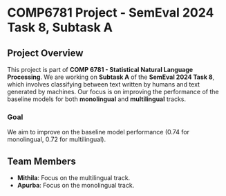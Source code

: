 # COMP6781 Project - SemEval 2024 Task 8, Subtask A

## Project Overview
This project is part of **COMP 6781 - Statistical Natural Language Processing**. We are working on **Subtask A** of the **SemEval 2024 Task 8**, which involves classifying between text written by humans and text generated by machines. Our focus is on improving the performance of the baseline models for both **monolingual** and **multilingual** tracks.

### Goal
We aim to improve on the baseline model performance (0.74 for monolingual, 0.72 for multilingual).

## Team Members
- **Mithila**: Focus on the multilingual track.
- **Apurba**: Focus on the monolingual track.
